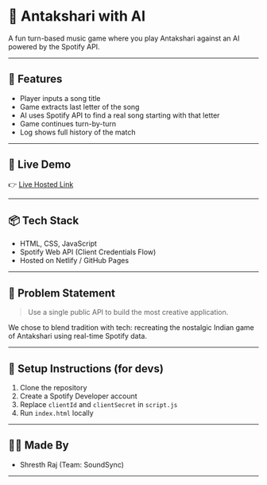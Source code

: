 # 🎵 Antakshari with AI

A fun turn-based music game where you play Antakshari against an AI powered by the Spotify API.

---

## 🚀 Features

- Player inputs a song title
- Game extracts last letter of the song
- AI uses Spotify API to find a real song starting with that letter
- Game continues turn-by-turn
- Log shows full history of the match

---

## 🔗 Live Demo

👉 [Live Hosted Link](https://your-netlify-link.netlify.app)

---

## 📦 Tech Stack

- HTML, CSS, JavaScript
- Spotify Web API (Client Credentials Flow)
- Hosted on Netlify / GitHub Pages

---

## 🧠 Problem Statement

> Use a single public API to build the most creative application.

We chose to blend tradition with tech: recreating the nostalgic Indian game of Antakshari using real-time Spotify data.

---

## 📁 Setup Instructions (for devs)

1. Clone the repository  
2. Create a Spotify Developer account  
3. Replace `clientId` and `clientSecret` in `script.js`  
4. Run `index.html` locally

---

## 👨‍💻 Made By

- Shresth Raj (Team: SoundSync)

---
